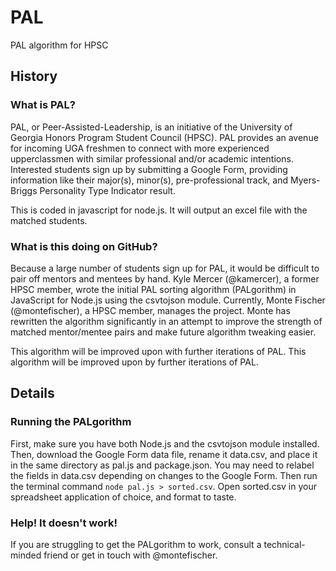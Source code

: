 # PAL
PAL algorithm for HPSC
## History
### What is PAL?
PAL, or Peer-Assisted-Leadership, is an initiative of the University of Georgia Honors Program Student Council (HPSC). PAL provides an avenue for incoming UGA freshmen to connect with more experienced upperclassmen with similar professional and/or academic intentions. Interested students sign up by submitting a Google Form, providing information like their major(s), minor(s), pre-professional track, and Myers-Briggs Personality Type Indicator result.

This is coded in javascript for node.js.  It will output an excel file with the matched students.
### What is this doing on GitHub?
Because a large number of students sign up for PAL, it would be difficult to pair off mentors and mentees by hand. Kyle Mercer (@kamercer), a former HPSC member, wrote the initial PAL sorting algorithm (PALgorithm) in JavaScript for Node.js using the csvtojson module. Currently, Monte Fischer (@montefischer), a HPSC member, manages the project. Monte has rewritten the algorithm significantly in an attempt to improve the strength of matched mentor/mentee pairs and make future algorithm tweaking easier.

This algorithm will be improved upon with further iterations of PAL.
This algorithm will be improved upon by further iterations of PAL.

## Details
### Running the PALgorithm
First, make sure you have both Node.js and the csvtojson module installed. Then, download the Google Form data file, rename it data.csv, and place it in the same directory as pal.js and package.json. You may need to relabel the fields in data.csv depending on changes to the Google Form. Then run the terminal command `node pal.js > sorted.csv`. Open sorted.csv in your spreadsheet application of choice, and format to taste.
### Help! It doesn't work!
If you are struggling to get the PALgorithm to work, consult a technical-minded friend or get in touch with @montefischer.
